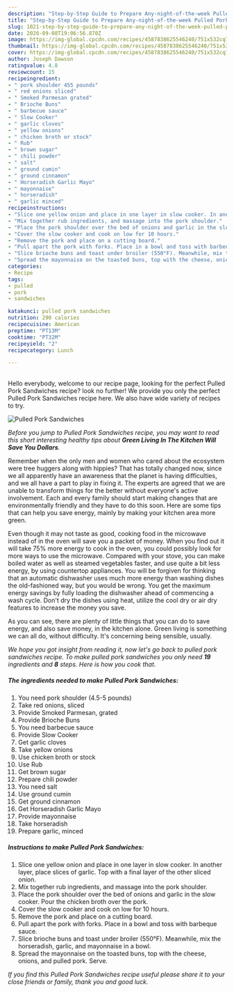 ```yaml
---
description: "Step-by-Step Guide to Prepare Any-night-of-the-week Pulled Pork Sandwiches"
title: "Step-by-Step Guide to Prepare Any-night-of-the-week Pulled Pork Sandwiches"
slug: 1021-step-by-step-guide-to-prepare-any-night-of-the-week-pulled-pork-sandwiches
date: 2020-09-08T19:06:56.870Z
image: https://img-global.cpcdn.com/recipes/4587838625546240/751x532cq70/pulled-pork-sandwiches-recipe-main-photo.jpg
thumbnail: https://img-global.cpcdn.com/recipes/4587838625546240/751x532cq70/pulled-pork-sandwiches-recipe-main-photo.jpg
cover: https://img-global.cpcdn.com/recipes/4587838625546240/751x532cq70/pulled-pork-sandwiches-recipe-main-photo.jpg
author: Joseph Dawson
ratingvalue: 4.8
reviewcount: 15
recipeingredient:
- " pork shoulder 455 pounds"
- " red onions sliced"
- " Smoked Parmesan grated"
- " Brioche Buns"
- " barbecue sauce"
- " Slow Cooker"
- " garlic cloves"
- " yellow onions"
- " chicken broth or stock"
- " Rub"
- " brown sugar"
- " chili powder"
- " salt"
- " ground cumin"
- " ground cinnamon"
- " Horseradish Garlic Mayo"
- " mayonnaise"
- " horseradish"
- " garlic minced"
recipeinstructions:
- "Slice one yellow onion and place in one layer in slow cooker. In another layer, place slices of garlic. Top with a final layer of the other sliced onion."
- "Mix together rub ingredients, and massage into the pork shoulder."
- "Place the pork shoulder over the bed of onions and garlic in the slow cooker. Pour the chicken broth over the pork."
- "Cover the slow cooker and cook on low for 10 hours."
- "Remove the pork and place on a cutting board."
- "Pull apart the pork with forks. Place in a bowl and toss with barbeque sauce."
- "Slice brioche buns and toast under broiler (550°F). Meanwhile, mix the horseradish, garlic, and mayonnaise in a bowl."
- "Spread the mayonnaise on the toasted buns, top with the cheese, onions, and pulled pork. Serve."
categories:
- Recipe
tags:
- pulled
- pork
- sandwiches

katakunci: pulled pork sandwiches 
nutrition: 290 calories
recipecuisine: American
preptime: "PT13M"
cooktime: "PT32M"
recipeyield: "2"
recipecategory: Lunch

---
```

<br>
Hello everybody, welcome to our recipe page, looking for the perfect Pulled Pork Sandwiches recipe? look no further! We provide you only the perfect Pulled Pork Sandwiches recipe here. We also have wide variety of recipes to try.
<br>


![Pulled Pork Sandwiches](https://img-global.cpcdn.com/recipes/4587838625546240/751x532cq70/pulled-pork-sandwiches-recipe-main-photo.jpg)

<i>Before you jump to Pulled Pork Sandwiches recipe, you may want to read this short interesting healthy tips about 
<strong>Green Living In The Kitchen Will Save You Dollars</strong>.</i>
</br>

Remember when the only men and women who cared about the ecosystem were tree huggers along with hippies? That has totally changed now, since we all apparently have an awareness that the planet is having difficulties, and we all have a part to play in fixing it. The experts are agreed that we are unable to transform things for the better without everyone's active involvement. Each and every family should start making changes that are environmentally friendly and they have to do this soon. Here are some tips that can help you save energy, mainly by making your kitchen area more green.

Even though it may not taste as good, cooking food in the microwave instead of in the oven will save you a packet of money. When you find out it will take 75% more energy to cook in the oven, you could possibly look for more ways to use the microwave. Compared with your stove, you can make boiled water as well as steamed vegetables faster, and use quite a bit less energy, by using countertop appliances. You will be forgiven for thinking that an automatic dishwasher uses much more energy than washing dishes the old-fashioned way, but you would be wrong. You get the maximum energy savings by fully loading the dishwasher ahead of commencing a wash cycle. Don't dry the dishes using heat, utilize the cool dry or air dry features to increase the money you save.

As you can see, there are plenty of little things that you can do to save energy, and also save money, in the kitchen alone. Green living is something we can all do, without difficulty. It's concerning being sensible, usually.


<i>We hope you got insight from reading it, now let's go back to pulled pork sandwiches recipe. To make pulled pork sandwiches you only need <strong>19</strong> ingredients and <strong>8</strong> steps. Here is how you cook that.
</i>

##### The ingredients needed to make Pulled Pork Sandwiches:

1. You need  pork shoulder (4.5-5 pounds)
1. Take  red onions, sliced
1. Provide  Smoked Parmesan, grated
1. Provide  Brioche Buns
1. You need  barbecue sauce
1. Provide  Slow Cooker
1. Get  garlic cloves
1. Take  yellow onions
1. Use  chicken broth or stock
1. Use  Rub
1. Get  brown sugar
1. Prepare  chili powder
1. You need  salt
1. Use  ground cumin
1. Get  ground cinnamon
1. Get  Horseradish Garlic Mayo
1. Provide  mayonnaise
1. Take  horseradish
1. Prepare  garlic, minced


##### Instructions to make Pulled Pork Sandwiches:

1. Slice one yellow onion and place in one layer in slow cooker. In another layer, place slices of garlic. Top with a final layer of the other sliced onion.
1. Mix together rub ingredients, and massage into the pork shoulder.
1. Place the pork shoulder over the bed of onions and garlic in the slow cooker. Pour the chicken broth over the pork.
1. Cover the slow cooker and cook on low for 10 hours.
1. Remove the pork and place on a cutting board.
1. Pull apart the pork with forks. Place in a bowl and toss with barbeque sauce.
1. Slice brioche buns and toast under broiler (550°F). Meanwhile, mix the horseradish, garlic, and mayonnaise in a bowl.
1. Spread the mayonnaise on the toasted buns, top with the cheese, onions, and pulled pork. Serve.


<i>If you find this Pulled Pork Sandwiches recipe useful please share it to your close friends or family, thank you and good luck.</i>
